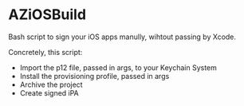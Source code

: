 # AZiOSBuild
Bash script to sign your iOS apps manully, wihtout passing by Xcode.

Concretely, this script: <br>
*  Import the p12 file, passed in args, to your Keychain System
*  Install the provisioning profile, passed in args
*  Archive the project
*  Create signed iPA
